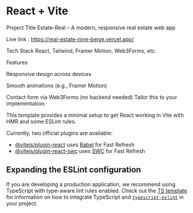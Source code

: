 # React + Vite

Project Title
Estate-Real – A modern, responsive real estate web app

Live link : https://real-estate-nine-beige.vercel.app/

Tech Stack
  React, Tailwind, Framer Motion, Web3Forms, etc.

  Features

Responsive design across devices

Smooth animations (e.g., Framer Motion)

Contact form via Web3Forms (no backend needed)
Tailor this to your implementation.


This template provides a minimal setup to get React working in Vite with HMR and some ESLint rules.

Currently, two official plugins are available:

- [@vitejs/plugin-react](https://github.com/vitejs/vite-plugin-react/blob/main/packages/plugin-react) uses [Babel](https://babeljs.io/) for Fast Refresh
- [@vitejs/plugin-react-swc](https://github.com/vitejs/vite-plugin-react/blob/main/packages/plugin-react-swc) uses [SWC](https://swc.rs/) for Fast Refresh

## Expanding the ESLint configuration

If you are developing a production application, we recommend using TypeScript with type-aware lint rules enabled. Check out the [TS template](https://github.com/vitejs/vite/tree/main/packages/create-vite/template-react-ts) for information on how to integrate TypeScript and [`typescript-eslint`](https://typescript-eslint.io) in your project.
